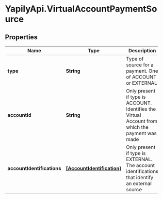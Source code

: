 # YapilyApi.VirtualAccountPaymentSource

## Properties

Name | Type | Description | Notes
------------ | ------------- | ------------- | -------------
**type** | **String** | Type of source for a payment. One of ACCOUNT or EXTERNAL | 
**accountId** | **String** | Only present if type is ACCOUNT. Identifies the Virtual Account from which the payment was made | [optional] 
**accountIdentifications** | [**[AccountIdentification]**](AccountIdentification.md) | Only present if type is EXTERNAL. The account identifications that identify an external source | [optional] 


